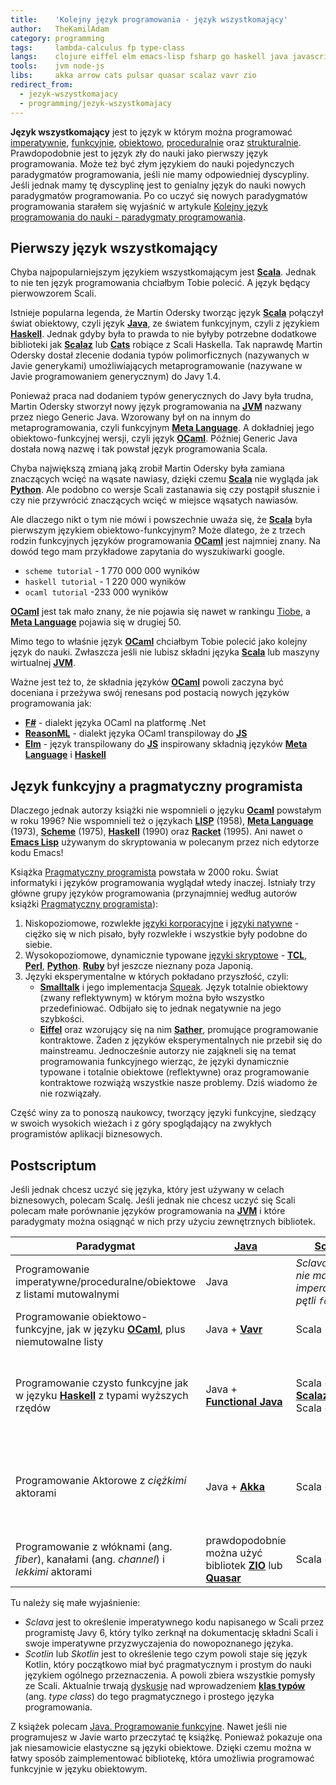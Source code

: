 ```yaml
---
title:    'Kolejny język programowania - język wszystkomający'
author:   TheKamilAdam
category: programming
tags:     lambda-calculus fp type-class
langs:    clojure eiffel elm emacs-lisp fsharp go haskell java javascript kotlin lisp meta-language ocaml perl python racket reasonml ruby rust sather scala scheme smalltalk tcl
tools:    jvm node-js
libs:     akka arrow cats pulsar quasar scalaz vavr zio
redirect_from:
  - jezyk-wszystkomajacy
  - programming/jezyk-wszystkomajacy
---
```


**Język wszystkomający** jest to język w którym można programować
[imperatywnie], [funkcyjnie], [obiektowo], [proceduralnie] oraz [strukturalnie].
Prawdopodobnie jest to język zły do nauki jako pierwszy język programowania.
Może też być złym językiem do nauki pojedynczych paradygmatów programowania,
jeśli nie mamy odpowiedniej dyscypliny.
Jeśli jednak mamy tę dyscyplinę jest to genialny język do nauki nowych paradygmatów programowania.
Po co uczyć się nowych paradygmatów programowania starałem się wyjaśnić w artykule
[Kolejny język programowania do nauki - paradygmaty programowania](/paradygmaty-programowania).

## Pierwszy język wszystkomający
Chyba najpopularniejszym językiem wszystkomającym jest **[Scala]**.
Jednak to nie ten język programowania chciałbym Tobie polecić.
A język będący pierwowzorem Scali.

Istnieje popularna legenda,
że Martin Odersky tworząc język **[Scala]** połączył świat obiektowy, czyli język **[Java]**,
ze światem funkcyjnym, czyli z językiem **[Haskell]**.
Jednak gdyby była to prawda to nie byłyby potrzebne dodatkowe biblioteki jak **[Scalaz]** lub **[Cats]** robiące z Scali Haskella.
Tak naprawdę Martin Odersky dostał zlecenie dodania typów polimorficznych (nazywanych w Javie generykami)
umożliwiających metaprogramowanie (nazywane w Javie programowaniem generycznym) do Javy 1.4.

Ponieważ praca nad dodaniem typów generycznych do Javy była trudna,
Martin Odersky stworzył nowy język programowania na **[JVM]** nazwany przez niego Generic Java.
Wzorowany był on na innym do metaprogramowania,
czyli funkcyjnym **[Meta Language]**.
A dokładniej jego obiektowo-funkcyjnej wersji,
czyli język **[OCaml]**.
Później Generic Java dostała nową nazwę i tak powstał język programowania Scala.

Chyba największą zmianą jaką zrobił Martin Odersky była zamiana znaczących wcięć na wąsate nawiasy,
dzięki czemu **[Scala]** nie wygląda jak **[Python]**.
Ale podobno co wersje Scali zastanawia się czy postąpił słusznie
i czy nie przywrócić znaczących wcięć w miejsce wąsatych nawiasów.

Ale dlaczego nikt o tym nie mówi i powszechnie uważa się,
że **[Scala]** była pierwszym językiem obiektowo-funkcyjnym?
Może dlatego,
że z trzech rodzin funkcyjnych języków programowania **[OCaml]** jest najmniej znany.
Na dowód tego mam przykładowe zapytania do wyszukiwarki google.
* `scheme tutorial` - 1 770 000 000 wyników
* `haskell tutorial` - 1 220 000 wyników
* `ocaml tutorial` -233 000 wyników

**[OCaml]** jest tak mało znany,
że nie pojawia się nawet w rankingu [Tiobe],
a **[Meta Language]** pojawia się w drugiej 50.

Mimo tego to właśnie język **[OCaml]** chciałbym Tobie polecić jako kolejny język do nauki.
Zwłaszcza jeśli nie lubisz składni języka **[Scala]** lub maszyny wirtualnej **[JVM]**.

Ważne jest też to,
że składnia języków **[OCaml]** powoli zaczyna być doceniana
i przeżywa swój renesans pod postacią nowych języków programowania jak:
* **[F#]** - dialekt języka OCaml na platformę .Net
* **[ReasonML]** - dialekt języka OCaml transpiloway do **[JS]**
* **[Elm]** - język transpilowany do **[JS]** inspirowany składnią języków **[Meta Language]** i **[Haskell]**

## Język funkcyjny a pragmatyczny programista

Dlaczego jednak autorzy książki nie wspomnieli o języku **[Ocaml]** powstałym w roku 1996?
Nie wspomnieli też o językach
**[LISP]** (1958), **[Meta Language]** (1973), **[Scheme]** (1975), **[Haskell]** (1990) oraz **[Racket]** (1995).
Ani nawet o **[Emacs Lisp]** używanym do skryptowania w polecanym przez nich edytorze kodu Emacs!

Książka [Pragmatyczny programista] powstała w 2000 roku.
Świat informatyki i języków programowania wyglądał wtedy inaczej.
Istniały trzy główne grupy języków programowania (przynajmniej według autorów książki [Pragmatyczny programista]):
1. Niskopoziomowe, rozwlekłe [języki korporacyjne](/jezyk-korporacyjny) i [języki natywne](/jezyk-natywny) -
   ciężko się w nich pisało, były rozwlekłe i wszystkie były podobne do siebie.
2. Wysokopoziomowe, dynamicznie typowane [języki skryptowe](/jezyk-skryptowy) -
**[TCL]**, **[Perl]**, **[Python]**.
   **[Ruby]** był jeszcze nieznany poza Japonią.
3. Języki eksperymentalne w których pokładano przyszłość, czyli:
   * **[Smalltalk]** i jego implementacja [Squeak].
Język totalnie obiektowy (zwany reflektywnym) w którym można było wszystko przedefiniować.
     Odbijało się to jednak negatywnie na jego szybkości.
   * **[Eiffel]** oraz wzorujący się na nim **[Sather]**,
     promujące programowanie kontraktowe.
Żaden z języków eksperymentalnych nie przebił się do mainstreamu.
Jednocześnie autorzy nie zająkneli się na temat programowania funkcyjnego wierząc,
że języki dynamicznie typowane i totalnie obiektowe (reflektywne)
oraz programowanie kontraktowe rozwiążą wszystkie nasze problemy.
Dziś wiadomo że nie rozwiązały.

Część winy za to ponoszą naukowcy,
tworzący języki funkcyjne,
siedzący w swoich wysokich wieżach i z góry spoglądający na zwykłych programistów aplikacji biznesowych.

## Postscriptum

Jeśli jednak chcesz uczyć się języka,
który jest używany w celach biznesowych,
polecam Scalę.
Jeśli jednak nie chcesz uczyć się Scali polecam małe porównanie języków programowania na **[JVM]**
i które paradygmaty można osiągnąć w nich przy użyciu zewnętrznych bibliotek.

| Paradygmat | [Java] | [Scala] | [Kotlin] | [Clojure] |
| ------ | ------ | ------ | ------ | ------ |
| Programowanie imperatywne/proceduralne/obiektowe z listami mutowalnymi | Java | *Sclava, ale nie ma imperatywnej pętli `for`* | Kotlin, *ale nie ma imperatywnej pętli `for`* | *Nie można, listy w Clojure z założenia są niemutowalne* |
| Programowanie obiektowo-funkcyjne, jak w języku **[OCaml]**, plus niemutowalne listy | Java + **[Vavr]** | Scala | *Scotlin*, czyli Kotlin + Vavr-kotlin | Clojure |
| Programowanie czysto funkcyjne jak w języku **[Haskell]** z typami wyższych rzędów | Java + **[Functional Java]** | Scala + **[Scalaz]** lub Scala + **[Cats]** | Kotlin + **[ARROW]** | *Nie można, Clojure jest dynamicznie typowany. Ale trwają prace nad @TypedClojure* |
| Programowanie Aktorowe z *ciężkimi* aktorami | Java + **[Akka]** | Scala + **[Akka]** | Kotlin + **[Akka]** | *Nie widziałem. Autor języka Clojure ceni wyżej pamięć transakcyjną niż model aktorów* |
| Programowanie z włóknami (ang. *fiber*), kanałami (ang. *channel*) i *lekkimi* aktorami | prawdopodobnie można użyć bibliotek **[ZIO]** lub **[Quasar]** | Scala + **[ZIO]** | Kotlin + **[Quasar]** | Clojure + **[Pulsar]** |

Tu należy się małe wyjaśnienie:
* *Sclava* jest to określenie imperatywnego kodu napisanego w Scali przez programistę Javy 6,
  który tylko zerknął na dokumentację składni Scali
  i swoje imperatywne przyzwyczajenia do nowopoznanego języka.
* *Scotlin* lub *Skotlin* jest to określenie tego czym powoli staje się język Kotlin,
  który początkowo miał być pragmatycznym i prostym do nauki językiem ogólnego przeznaczenia.
  A powoli zbiera wszystkie pomysły ze Scali.
Aktualnie trwają [dyskusje](<https://discuss.kotlinlang.org/t/type-classes-in-kotlin/410/3>)
  nad wprowadzeniem **[klas typów]** (ang. *type class*) do tego pragmatycznego i prostego języka programowania.

Z książek polecam [Java. Programowanie funkcyjne].
Nawet jeśli nie programujesz w Javie warto przeczytać tę książkę.
Ponieważ pokazuje ona jak niesamowicie elastyczne są języki obiektowe.
Dzięki czemu można w łatwy sposób zaimplementować bibliotekę,
która umożliwia programować funkcyjnie w języku obiektowym.

[Clojure]:         /langs/clojure
[Eiffel]:          /langs/eiffel
[Elm]:             /langs/elm
[Emacs Lisp]:      /langs/emacs-lisp
[F#]:              /langs/fsharp
[Haskell]:         /langs/haskell
[Java]:            /langs/java
[JS]:              /langs/javascript
[Kotlin]:          /langs/kotlin
[LISP]:            /langs/lisp
[Meta Language]:   /langs/meta-language
[OCaml]:           /langs/ocaml
[Perl]:            /langs/perl
[Python]:          /langs/python
[Racket]:          /langs/racket
[ReasonML]:        /langs/reasonml
[Ruby]:            /langs/ruby
[Sather]:          /langs/sather
[Scala]:           /langs/scala
[Scheme]:          /langs/scheme
[Smalltalk]:       /langs/smalltalk
[TCL]:             /langs/tcl

[JVM]:             /tools/jvm
[node.js]:         /tools/node-js

[Akka]:            /libs/akka
[ARROW]:           /libs/arrow
[Cats]:            /libs/cats
[Functional Java]: /libs/functionaljava
[Pulsar]:          /libs/pulsar
[Quasar]:          /libs/quasar
[Scalaz]:          /libs/scalaz
[Vavr]:            /libs/vavr
[ZIO]:             /libs/zio

[rachunek lambda]: /tags/lambda-calculus
[klas typów]:      /tags/type-class

[Java. Programowanie funkcyjne]: /books/java-programowanie-funkcyjne
[Pragmatyczny programista]:      /books/pragmatyczny-programista

[Squeak]: https://pl.wikipedia.org/wiki/Squeak
[Tiobe]:  https://www.tiobe.com/tiobe-index/

[imperatywnie]: https://pl.wikipedia.org/wiki/Programowanie_imperatywne
[funkcyjnie]: https://pl.wikipedia.org/wiki/Programowanie_funkcyjne
[obiektowo]: https://pl.wikipedia.org/wiki/Programowanie_obiektowe
[proceduralnie]: https://pl.wikipedia.org/wiki/Programowanie_proceduralne
[strukturalnie]: https://pl.wikipedia.org/wiki/Programowanie_strukturalne
